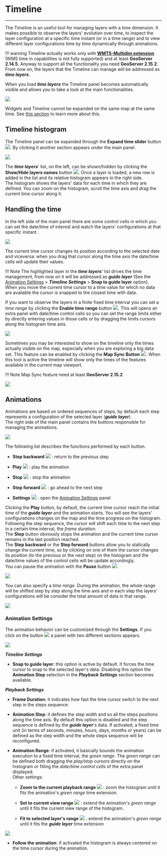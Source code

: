 # Timeline
**********

The Timeline is an useful tool for managing layers with a time dimension.
It makes possible to observe the layers' evolution over time, to inspect the layer configuration at a specific time instant (or in a time range) and to view different layer configurations time by time dynamically through animations.<br>

!!! warning
    Timeline actually works only with [**WMTS-Multidim extension**](https://docs.geoserver.org/stable/en/user/community/wmts-multidimensional/index.html) (WMS time in capabilities is not fully supported) and at least **GeoServer 2.14.5**. Anyway to support all the functionality you need **GeoServer 2.15.2**.
    From now on, the layers that the Timeline can manage will be addressed as ***time layers***.

When you load ***time layers*** the Timeline panel becomes automatically visible and allows you to take a look at the main functionalities.

<img src="../img/timeline/timeline-base.jpg" class="ms-docimage"/>

Widgets and Timeline cannot be expanded on the same map at the same time. See [this section](widgets.md#widgets-tray) to learn more about this.

Timeline histogram
------------------

The Timeline panel can be expanded through the **Expand time slider** button <img src="../img/button/timeline-expand-button.jpg" class="ms-docbutton"/>. By clicking it another section appears under the main panel.

<img src="../img/timeline/timeline-histogram.jpg" class="ms-docimage"/>

The ***time layers***' list, on the left, can be shown/hidden by clicking the **Show/Hide layers names** button <img src="../img/button/timeline-layers-list-button.jpg" class="ms-docbutton"/>.
Once a layer is loaded, a new row is added in the list and its relative histogram appears in the right side.
<br>
The histogram shows the layers' data for each time in which they are defined. You can zoom on the histogram, scroll the time axis and drag the current time cursor along it.

Handling the time
-----------------

In the left side of the main panel there are some control cells in which you can set the date/time of interest and watch the layers' configurations at that specific instant.

<img src="../img/timeline/timeline-current-time.jpg" class="ms-docimage"/>

The current time cursor changes its position according to the selected date and viceversa: when you drag that cursor along the time axis the date/time cells will update their values.

!!! Note
    The highlighted layer in the ***time layers***' list drives the time management, from now on it will be addressed as ***guide layer*** (See the [Animation Settings](#animation-settings) > ***Timeline Settings*** > **Snap to guide layer** option).
    When you move the current time cursor to a time value for which no data are available the cursor is snapped to the closest time with data.

If you want to observe the layers in a finite fixed time interval you can set a *time range* by clicking the **Enable time range** button <img src="../img/button/timeline-range-button.jpg" class="ms-docbutton"/>. This will opens an extra panel with date/time control cells so you can set the range limits either by directly entering values in those cells or by dragging the limits cursors along the histogram time axis.

<img src="../img/timeline/timeline-current-time-range.jpg" class="ms-docimage"/>

Sometimes you may be interested to show on the timeline only the times actually visible on the map, especially when you are exploring a big data set. This feature can be enabled by clicking the **Map Sync Button** <img src="../img/button/timeline-sync-button.jpg" class="ms-docbutton"/>. When this tool is active the timeline will show only the times of the features available in the current map viewport.

!!! Note
    Map Sync feature need at least **GeoServer 2.15.2**

<img src="../img/timeline/timeline-sync-example.jpg" class="ms-docimage"/>

Animations
----------

Animations are based on ordered sequences of steps, by default each step represents a configuration of the selected layer (***guide layer***).<br>
The right side of the main panel contains the buttons responsible for managing the animations.

<img src="../img/timeline/timeline-animation-buttons.jpg" class="ms-docimage"  style="max-width:500px;"/>

The following list describes the functions performed by each button.

* **Step backward** <img src="../img/button/timeline-step-backward-button.jpg" class="ms-docbutton"/> : return to the previous step

* **Play** <img src="../img/button/timeline-play-button.jpg" class="ms-docbutton"/> : play the animation

* **Stop** <img src="../img/button/timeline-stop-button.jpg" class="ms-docbutton"/> : stop the animation

* **Step forward** <img src="../img/button/timeline-step-forward-button.jpg" class="ms-docbutton"/> : go ahead to the next step

* **Settings** <img src="../img/button/timeline-playback-settings-button.jpg" class="ms-docbutton"/> : open the [Animation Settings](#animation-settings) panel

Clicking the **Play** button, by default, the current time cursor reach the initial time of the ***guide layer*** and the animation starts. You will see the layers' configurations changes on the map and the time progress on the histogram. Following the step sequence, the cursor will shift each time to the next step in a certain time interval, the *frame duration*.
<br>
The **Stop** button obviously stops the animation and the current time cursor remains in the last position reached.
<br>
The **Step backward** or the **Step forward** buttons allow you to statically change the current time, so by clicking on one of them the cursor changes its position (to the previous or the next step) on the histogram and the date/time values of the control cells will be update accordingly.
<br>
You can pause the animation with the **Pause** button <img src="../img/button/timeline-pause-button.jpg" class="ms-docbutton"/>.

<img src="../img/timeline/timeline-animation.gif" class="ms-docimage"  style="max-width:700px;" />

You can also specify a *time range*. During the animation, the whole range will be shifted step by step along the time axis and in each step the layers' configurations will be consider the total amount of data in that range.

<img src="../img/timeline/timeline-animation-range.gif" class="ms-docimage"  style="max-width:700px;"/>

### Animation Settings

The animation behavior can be customized through the **Settings**. If you click on the button <img src="../img/button/timeline-playback-settings-button.jpg" class="ms-docbutton"/> a panel with two different sections appears.

<img src="../img/timeline/timeline-animation-settings.jpg" class="ms-docimage"  style="max-width:500px;" />

***Timeline Settings***

* **Snap to guide layer**: this option is active by default. It forces the time cursor to snap to the selected layer's data. Disabling this option the **Animation Step** selection in the ***Playback Settings*** section becomes available.

***Playback Settings***

* **Frame Duration**: it indicates how fast the time cursor switch to the next step in the steps sequence

* **Animation Step**: it defines the step width and so all the steps positions along the time axis. By default this option is disabled and the step sequence is defined by the ***guide layer***'s data. If activated, a fixed time unit (in terms of seconds, minutes, hours, days, months or years) can be defined as the step width and the whole steps sequence will be reconfigured.

* **Animation Range**: if activated, it basically bounds the animation execution to a fixed time interval, the *green range*. The *green range* can be defined both dragging the *play/stop cursors* directly on the histogram or filling the *date/time control cells* of the extra panel displayed.
    <br>Other settings:

    * **Zoom to the current playback range** <img src="../img/button/timeline-zoom-playback-range.jpg" class="ms-docbutton"/> : zoom the histogram until it fits the animation's *green range* time extension.

    * **Set to current view range** <img src="../img/button/timeline-zoom-current-view-range.jpg" class="ms-docbutton"/> : extend the animation's *green range* until it fits the current view range of the histogram.

    * **Fit to selected layer's range** <img src="../img/button/timeline-fit-layer-range.jpg" class="ms-docbutton"/> : extend the animation's *green range* until it fits the ***guide layer*** time extension

<img src="../img/timeline/timeline-animation-green-range.gif" class="ms-docimage"  style="max-width:700px;"/>

* **Follow the animation**: if activated the histogram is always centered on the time cursor during the animation.
